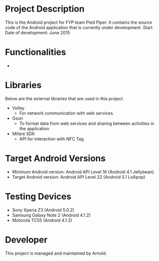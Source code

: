 # Project Description
This is the Android project for FYP team Pied Piper. It contains the source code of the Android application that is currently under development. 
Start Date of development: June 2015

# Functionalities
* 

# Libraries
Below are the external libraries that are used in this project. 
* Volley
  * For network communication with web services. 
* Gson
  * To format data from web services and sharing between activities in the application
* Mifare SDK
  * API for interaction with NFC Tag


# Target Android Versions
* Minimum Android version: Android API Level 16 (Android 4.1 Jellybean)
* Target Android version: Android API Level 22 (Android 5.1 Lollipop)

# Testing Devices
* Sony Xperia Z3 (Android 5.0.2)
* Samsung Galaxy Note 2 (Android 4.1.2)
* Motorola TC55 (Android 4.1.2)

# Developer
This project is managed and maintained by Arnold. 

